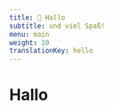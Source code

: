 ```yaml
---
title: 👋 Hallo
subtitle: und viel Spaß!
menu: main
weight: 10
translationKey: hello
---
```

# Hallo
